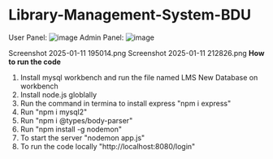 # Library-Management-System-BDU

User Panel:
![image](https://github.com/user-attachments/assets/811d99e1-781b-46c0-813d-367b48cb4ce5)
Admin Panel:
![image](https://github.com/user-attachments/assets/3612b74d-e5eb-4540-829f-665edd0a6268)



Screenshot 2025-01-11 195014.png
Screenshot 2025-01-11 212826.png
**How to run the code**

1. Install mysql workbench and run the file named  LMS New Database on workbench
2. Install node.js globlally
3. Run the command in termina to install express "npm i express"    
4. Run "npm i mysql2"
5. Run "npm i @types/body-parser"
6. Run "npm install -g nodemon"
7. To start the server "nodemon app.js"
8. To run the code locally "http://localhost:8080/login"
   
